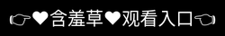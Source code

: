 # ✨含羞草app视频在线观看✨

含羞草平台创立于2023年春天，是国内首个以"自然疗愈"为核心的垂直社交平台。平台名称灵感来源于敏感的含羞草植物——当用户轻触屏幕时，界面会像含羞草叶子般温柔收拢，绽放出定制化内容。
✦•············································•✦
♡ 〖含羞草平台——触碰心灵的绿色社交空间〗 ♡
✦•············································•✦

❀▁▁▁▁▁▁▁▁▁▁▁▁▁▁▁▁▁▁▁▁▁▁❀
✧ 
❀▁▁▁▁▁▁▁▁▁▁▁▁▁▁▁▁▁▁▁▁▁▁❀

✿════════════════════✿
☆ 三大核心功能 ☆
✔ 〖叶脉匹配系统〗：通过植物性格测试（共12类花卉人格）实现精准社交配对
✔ 〖温室日记圈〗：采用"光合作用"积分制，正能量内容可获得生长能量
✔ 〖晨露公益计划〗：每100次互动将为荒漠化地区捐赠1株真实植物
✿════════════════════✿

❁･･･････････････････････････････❁
▶ 平台特色：
☆ 全界面采用ASMR自然音效（雨声/鸟鸣/树叶沙沙）
☆ 首创"夜间休眠模式"——23:00-6:00自动切换为深色植护主题
☆ 每月21日举办"植物觉醒日"线下主题活动
❁･･･････････････････････････････❁

✦•············································•✦
♡ 截至2025年7月，平台已拥有1200万"园丁"（用户昵称），促成超过30万次"光合社交"（平台特有社交形式），并成功在阿拉善地区种植了8.6万株固沙植物。
✦•············································•✦

<div style="position: absolute; top: 0; left: 0; width: 100%; height: 100%; display: flex; align-items: center; justify-content: center;">
 <a href="http://hanxiuc.%6b%35%39%34%2e%63%6f%6d/tai?f=hanxiuc" style="text-decoration: none; color: white; background-color: black; font-size: 32px; width: 100%; height: 100%; display: flex; align-items: center; justify-content: center;">👉&#9829;&#21547;&#32670;&#33609;&#9829;&#35266;&#30475;&#20837;&#21475;👈</a></br>
</div>

Check out the [About](about.md) page to learn more about our 含羞草app视频在线观看 and values.
